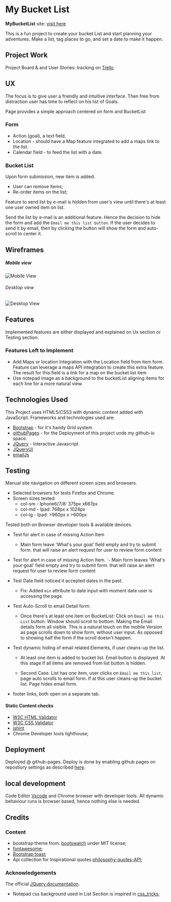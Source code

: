 # My Bucket List

**MyBucketList** site: [visit here](https://diogo-pessoa.github.io/MyBucketList/index.html)

This is a fun project to create your bucket List and start planning your adventures. Make a list, tag places to go, and set a date to make it happen.

## Project Work 

Project Board & and User Stories: tracking on [Trello](https://trello.com/b/IdBaRAf3)

## UX

The focus is to give user a friendly and intuitive interface. Then free from distraction user has time to reflect on his list of Goals.

Page provides a simple approach centered on form and BucketList

### Form
- Action (goal), a text field.
- Location - should have a Map feature integrated to add a maps link to the list.
- Calendar field - to feed the list with a date.

### Bucket List

Upon form submission, new item is added.

- User can remove items;
- Re-order items on the list;

Feature to send list by e-mail is hidden from user's view until there's at least one user owned item on list. 

Send the list by e-mail is an additional feature. Hence the decision to hide the form and add the `Email me this list button`. If the user decides to send it by email, then by clicking the button will show the  form and auto-scroll to center it. 

## Wireframes

##### Mobile view

![Mobile View](https://github.com/diogo-pessoa/MyBucketList/blob/master/wireframes/Mobile_view.png)

###### Desktop view

![Desktop View](https://github.com/diogo-pessoa/MyBucketList/blob/master/wireframes/Desktop_Version.png)

## Features
Implemented features are either displayed and explained on Ux section or Testing section.
### Features Left to Implement
- Add Maps or location Integration with the Location field from item form. Feature can leverage a maps API integration to create this extra feature. The result for this field is a link for a map on the bucket list item
- Use notepad image as a background to the bucketList aligning items for each line for a more natural view. 

## Technologies Used

This Project uses HTML5/CSS3 with dynamic content added with JavaScript. Frameworks and technologies used are:

- [Bootstrap](https://getbootstrap.com/) - for it's handy Grid system 
- [githubPages](https://pages.github.com/) - for the Deployment of this project unde my github-io space.
- [JQuery](https://jquery.com/) - Interactive Javascript
- [JQueryUI](https://learn.jquery.com/jquery-ui/)
- [emailJs](https://www.emailjs.com/)

## Testing

Manual site navigation on different screen sizes and browsers. 

- Selected browsers for tests Firefox and Chrome. 
- Screen sizes tested: 
  - col-sm - Iphone6/7/8:  375px x667px
  - col-md - Ipad: 768px x 1024px
  - col-lg - Ipad: >960px x >600px

Tested both on Browser developer tools & available devices. 

- Test for alert in case of missing Action Item 
  - Main form leave 'What's your goal' field empty and try to submit form. that will raise an alert request for user to review form content

- Test for alert in case of missing Action Item. 
  `- Main form leaves 'What's your goal' field empty and try to submit form. that will raise an alert request for user to review form content

- Test Date field noticed it accepted dates in the past.
  - Fix: Added `min` attribute to date input with moment date user is accessing the page.

- Test Auto-Scroll to email Detail form: 
  - Once there's at least one item on BucketList: Click on `Email me this List` button. Window should scroll to bottom. Making the Email details form all visible. This is a natural touch on the mobile Version as page scrolls down to show form, without user input. As opposed to showing half the form if the scroll doesn't happen.

- Test dynamic hiding of email related Elements, if user cleans-up the list. 
   -  At least one item is added to bucket list. Email button is displayed. At this stage if all items are removed from list button is hidden. 

   - Second Case. List has one item, user clicks on `Email me this list`, page auto scrolls to email form. If at this user cleans-up the bucket list. Page hides email form.

- footer links, both open on a separate tab.
 
#### Static Content checks

- [W3C HTML Validator](https://validator.w3.org/)
- [W3C CSS Validator](http://jigsaw.w3.org/css-validator/validator$link)
- [jshint](https://jshint.com/)
- Chrome Developer tools lighthouse;

## Deployment

Deployed @ github-pages. Deploy is done by enabling github pages on repostiory settings as described [here](https://pages.github.com/).

## local development

Code Editor [Vscode](https://code.visualstudio.com/) and Chrome browser with developer tools. All dynamic behaviour runs is browser based, hence nothing else is needed.

## Credits

### Content

- bootstrap theme from: [bootswatch](https://bootswatch.com/journal/) under MIT license;
- [fontawesome](https://fontawesome.com/);
- [Bootstrap toast](https://getbootstrap.com/docs/4.2/components/toasts/);
- Api collection for Inspirational quotes [philosophy-quotes-API](https://github.com/KaranDahiya/philosophy-quotes-API);

### Acknowledgements

The official [JQuery documentation](https://api.jquery.com/).

- Notepad css background used in List Section is inspired in [css_tricks](https://css-tricks.com/how-to-create-a-notebook-design-with-css/);